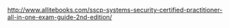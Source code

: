 http://www.allitebooks.com/sscp-systems-security-certified-practitioner-all-in-one-exam-guide-2nd-edition/